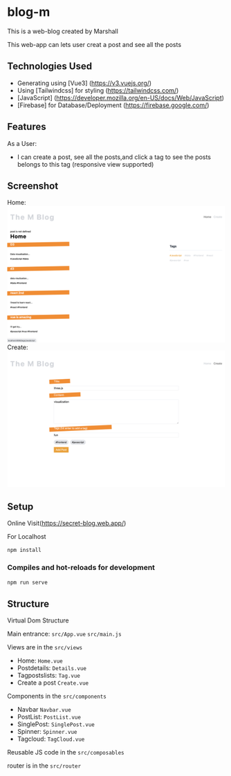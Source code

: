 # blog-m
This is a web-blog created by Marshall

This web-app can lets user creat a post and see all the posts

## Technologies Used
- Generating using [Vue3] (https://v3.vuejs.org/)
- Using [Tailwindcss] for styling (https://tailwindcss.com/)
- [JavaScript] (https://developer.mozilla.org/en-US/docs/Web/JavaScript)
- [Firebase] for Database/Deployment (https://firebase.google.com/)

## Features
As a User:
- I can create a post, see all the posts,and click a tag to see the posts belongs to this tag (responsive view supported)

## Screenshot
Home:
![Home](./src/assets/screenshots/Home.png)
Create:
![Details](./src/assets/screenshots/Create.png)

## Setup
Online Visit(https://secret-blog.web.app/)

For Localhost

```
npm install
```

### Compiles and hot-reloads for development
```
npm run serve
```

## Structure

Virtual Dom Structure

Main entrance: ```src/App.vue```
               ```src/main.js```

Views are in the ```src/views ```
  - Home:  ```Home.vue```
  - Postdetails: ```Details.vue```
  - Tagpostslists: ```Tag.vue```
  - Create a post ```Create.vue```

Components in the ```src/components```
  - Navbar ```Navbar.vue```
  - PostList: ```PostList.vue```
  - SinglePost: ```SinglePost.vue```
  - Spinner:  ```Spinner.vue```
  - Tagcloud:  ```TagCloud.vue```
  
  Reusable JS code in the ```src/composables```
  
  router is in the ```src/router```
